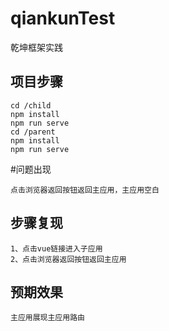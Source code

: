 # qiankunTest
乾坤框架实践

## 项目步骤
```
cd /child
npm install
npm run serve
cd /parent
npm install
npm run serve
```
#问题出现
```
点击浏览器返回按钮返回主应用，主应用空白
```
## 步骤复现
```
1、点击vue链接进入子应用
2、点击浏览器返回按钮返回主应用
```

## 预期效果
```
主应用展现主应用路由
```
